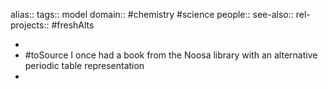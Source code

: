 alias::
tags:: model
domain:: #chemistry #science
people::
see-also::
rel-projects:: #freshAlts


-
- #toSource I once had a book from the Noosa library with an alternative periodic table representation
-
